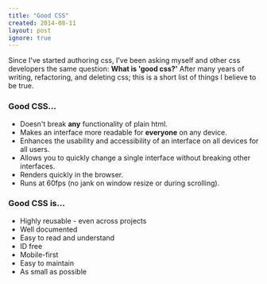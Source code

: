```yaml
---
title: "Good CSS"
created: 2014-08-11
layout: post
ignore: true
---
```


Since I've started authoring css, I've been asking myself and other css
developers the same question: <b>What is 'good css?'</b> After many years of
writing, refactoring, and deleting css; this is a short list of things I
believe to be true.

### Good CSS...

- Doesn't break <b>any</b> functionality of plain html.
- Makes an interface more readable for <b>everyone</b> on any device.
- Enhances the usability and accessibility of an interface on all devices for all users.
- Allows you to quickly change a single interface without breaking other interfaces.
- Renders quickly in the browser.
- Runs at 60fps (no jank on window resize or during scrolling).

### Good CSS is...

- Highly reusable - even across projects
- Well documented
- Easy to read and understand
- ID free
- Mobile-first
- Easy to maintain
- As small as possible
